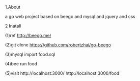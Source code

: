 1.About

a go  web project based on beego and mysql and jquery and css


2 Inatall

(1)ref http://beego.me/

(2)git clone https://github.com/robertzhai/go-beego

(3)mysql import food.sql

(4)bee run food 

(5)visit http://localhost:3000/ http://localhost:3000/food
